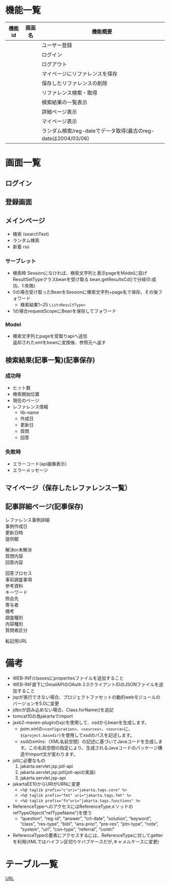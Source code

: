 # 機能一覧
|機能id|画面名|機能概要|
|----|----|----|
|||ユーザー登録|
|||ログイン|
|||ログアウト|
|||マイページにリファレンスを保存|
|||保存したリファレンスの削除|
|||リファレンス検索・取得|
|||検索結果の一覧表示|
|||詳細ページ表示|
|||マイページ表示|
|||ランダム検索/reg-dateでデータ取得(最古のreg-dateは2004/03/06)|

# 画面一覧
## ログイン

## 登録画面

## メインページ
- 検索 (searchText)
- ランダム検索
- 新着 rss

### サーブレット
- 検索時 Sessionになければ、検索文字列と表示pageをModelに投げResultSetTypeクラスbeanを受け取る
  bean.getResultsCd()で分岐(0:成功、1:失敗)
- 0の場合受け取ったBeanをSessionに検索文字列+page名で保存。その後フォワード
	- 検索結果1~25 `List<ResultType>`  	  
- 1の場合requestScopeにBeanを保存してフォワード

### Model
- 検索文字列とpageを受取りapiへ送信  
  返却されたxmlをbeanに変換後、参照元へ返す

## 検索結果(記事一覧)(記事保存)
### 成功時
- ヒット数
- 検索開始位置
- 現在のページ
- レファレンス情報
    - lib-name
    - 作成日
    - 更新日
    - 質問
    - 回答
    
### 失敗時
- エラーコード(api画像表示)
- エラーメッセージ

## マイページ（保存したレファレンス一覧）

## 記事詳細ページ(記事保存)
レファレンス事例詳細  
事例作成日  
更新日時  
提供館  

解決or未解決  
質問内容    
回答内容  

回答プロセス  
事前調査事項  
参考資料  
キーワード  
照会先  
寄与者  
備考  
調査種別  
内容種別  
質問者区分  

転記用URL  

# 備考
- WEB-INF/classesにpropertiesファイルを追加すること
- WEB-INF直下にGmailAPIのOAuth 2.0クライアントIDのJSONファイルを追加すること
- jspが実行できない場合、プロジェクトファセットの動的webモジュールのバージョンを5.0に変更
- jdbcが読み込めない場合、Class.forName()を追記
- tomcat10の為jakartaでimport
- jaxb2-maven-pluginのxjcを使用して、xsdからbeanを生成します。
	- pom.xmlの`<configuration>`、`<sources>`、`<source>`に、`${project.basedir}`を使用してxsdのパスを記述します。
 	- xsdのxmlns:（XML名前空間）の記述に基づいてJavaコードを生成します。この名前空間の指定により、生成されるJavaコードのパッケージ構造やimport文が変わります。
- jstlに必要なもの  
	1. jakarta.servlet.jsp.jstl-api
	1. jakarta.servlet.jsp.jstl(jstl-apiの実装)
	1. jakarta.servlet.jsp-api
- jakartaEE10からURIがURNに変更
	- `<%@ taglib prefix="c"uri="jakarta.tags.core" %>`
	- `<%@ taglib prefix="fmt" uri="jakarta.tags.fmt" %>`
	- `<%@ taglib prefix="fn"uri="jakarta.tags.functions" %>`	
- ReferenceTypeへのアクセスにはReferenceTypeメソッドの  
  refTypeObject("refTypeName")を使う
	- “question”, “reg-id”, “answer”, “crt-date”, “solution”, “keyword”, “class”, “res-type”, “bibl”, “ans-proc”, “pre-res”, “ptn-type”, “note”, “system”, “url”, “con-type”, “referral”, “contri”
- ReferenceTypeの要素にアクセスするには、ReferenceTypeに対してgetterを利用(XMLではハイフン区切りケバブケースだが,キャメルケースに変更)
	

# テーブル一覧
[URL](https://onedrive.live.com/personal/5f191bc732c73af4/_layouts/15/doc2.aspx?resid=8297d200-4d9b-476c-b203-ed8ae6ab01e5&cid=5f191bc732c73af4&ct=1716525039995&wdOrigin=OFFICECOM-WEB.START.UPLOAD&wdPreviousSessionSrc=HarmonyWeb&wdPreviousSession=1202191a-e18f-4d9a-9386-35394108ce06)

